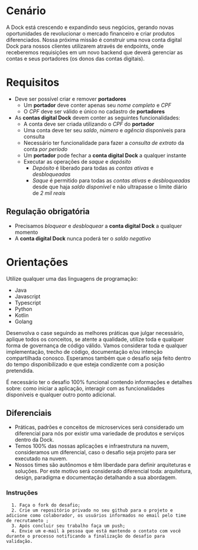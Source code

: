 # Cenário

A Dock está crescendo e expandindo seus negócios, gerando novas oportunidades de revolucionar o mercado financeiro e criar produtos diferenciados.
Nossa próxima missão é construir uma nova conta digital Dock para nossos clientes utilizarem através de endpoints, onde receberemos requisições em um novo backend que deverá gerenciar as contas e seus portadores (os donos das contas digitais).

# Requisitos

- Deve ser possível criar e remover **portadores**
    - Um **portador** deve conter apenas seu *nome completo* e *CPF*
    - O *CPF* deve ser válido e único no cadastro de **portadores**
- As **contas digital Dock** devem conter as seguintes funcionalidades:
    - A conta deve ser criada utilizando o *CPF* do **portador**
    - Uma conta deve ter seu *saldo*, *número* e *agência* disponíveis para consulta
    - Necessário ter funcionalidade para fazer a *consulta de extrato* da conta *por período*
    - Um **portador** pode fechar a **conta digital Dock** a qualquer instante
    - Executar as operações de *saque* e *depósito*
        - *Depósito* é liberado para todas as *contas ativas* e *desbloqueadas*
        - *Saque* é permitido para todas as *contas ativas* e *desbloqueadas* desde que haja *saldo disponível* e não ultrapasse o limite diário de *2 mil reais*

## Regulação obrigatória

- Precisamos *bloquear* e *desbloquear* a **conta digital Dock** a qualquer momento
- A **conta digital Dock** nunca poderá ter o *saldo negativo*


#  Orientações

Utilize qualquer uma das linguagens de programação:
- Java
- Javascript
- Typescript
- Python
- Kotlin
- Golang

Desenvolva o case seguindo as melhores práticas que julgar necessário, aplique todos os conceitos, se atente a qualidade, utilize toda e qualquer forma de governança de código válido. Vamos considerar toda e qualquer implementação, trecho de código, documentação e/ou intenção compartilhada conosco. Esperamos também que o desafio seja feito dentro do tempo disponibilizado e que esteja condizente com a posição pretendida.

É necessário ter o desafio 100% funcional contendo informações e detalhes sobre: como iniciar a aplicação, interagir com as funcionalidades disponíveis e qualquer outro ponto adicional.

## Diferenciais

- Práticas, padrões e conceitos de microservices será considerado um diferencial para nós por existir uma variedade de produtos e serviços dentro da Dock.
- Temos 100% das nossas aplicações e infraestrutura na nuvem, consideramos um diferencial, caso o desafio seja projeto para ser executado na nuvem.
- Nossos times são autônomos e têm liberdade para definir arquiteturas e soluções. Por este motivo será considerado diferencial toda: arquitetura, design, paradigma e documentação detalhando a sua abordagem.

### Instruções
      1. Faça o fork do desafio;
      2. Crie um repositório privado no seu github para o projeto e adicione como colaborador, os usuários informados no email pelo time de recrutameto ;
      3. Após concluir seu trabalho faça um push; 
      4. Envie um e-mail à pessoa que está mantendo o contato com você durante o processo notificando a finalização do desafio para validação.
